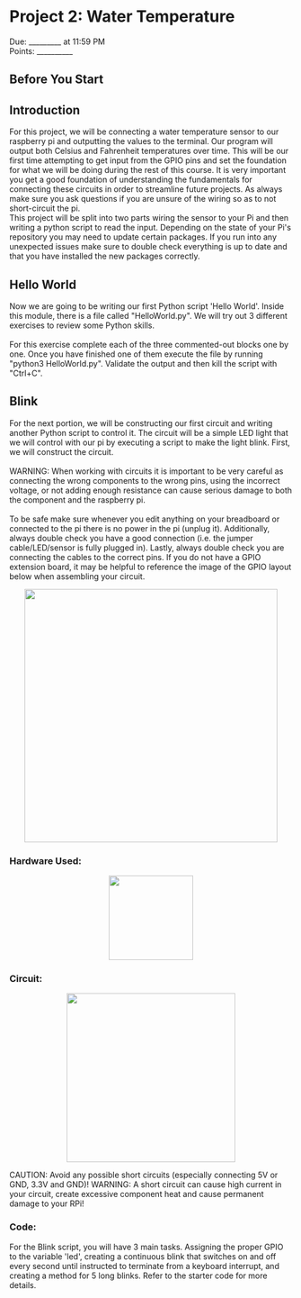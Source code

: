 

# Project 2: Water Temperature
Due: _________ at 11:59 PM <br>
Points: __________

## Before You Start

## Introduction
For this project, we will be connecting a water temperature sensor to our raspberry pi and outputting the values to the terminal. Our program will output both Celsius and Fahrenheit temperatures over time. This will be our first time attempting to get input from the GPIO pins and set the foundation for what we will be doing during the rest of this course. It is very important you get a good foundation of understanding the fundamentals for connecting these circuits in order to streamline future projects. As always make sure you ask questions if you are unsure of the wiring so as to not short-circuit the pi.
<br>
This project will be split into two parts wiring the sensor to your Pi and then writing a python script to read the input. Depending on the state of your Pi's repository you may need to update certain packages. If you run into any unexpected issues make sure to double check everything is up to date and that you have installed the new packages correctly.

##




## Hello World
Now we are going to be writing our first Python script 'Hello World'. Inside this module, there is a file called "HelloWorld.py". We will try out 3 different exercises to review some Python skills. <br><br>
For this exercise complete each of the three commented-out blocks one by one. Once you have finished one of them execute the file by running "python3 HelloWorld.py". Validate the output and then kill the script with "Ctrl+C". 


## Blink 
For the next portion, we will be constructing our first circuit and writing another Python script to control it. The circuit will be a simple LED light that we will control with our pi by executing a script to make the light blink. First, we will construct the circuit.
<br><br>
WARNING: When working with circuits it is important to be very careful as connecting the wrong components to the wrong pins, using the incorrect voltage, or not adding enough resistance can cause serious damage to both the component and the raspberry pi. <br><br>To be safe make sure whenever you edit anything on your breadboard or connected to the pi there is no power in the pi (unplug it). Additionally, always double check you have a good connection (i.e. the jumper cable/LED/sensor is fully plugged in). Lastly, always double check you are connecting the cables to the correct pins. If you do not have a GPIO extension board, it may be helpful to reference the image of the GPIO layout below when assembling your circuit.

<p align="center">
<img  width=auto height='450' src='https://github.com/brhn-4/INTAG-RasPi-Modules/assets/71796616/8635543b-0f53-431c-a52e-25c177d05dc4'>
</p>

### Hardware Used:

<p align="center">
<img  width=auto height='150' src='https://github.com/brhn-4/INTAG-RasPi-Modules/assets/71796616/b1541db1-75eb-4fbf-9f51-f680d108645e'>
</p>

### Circuit:

<p align="center">
<img  width=auto height='300' src='https://github.com/brhn-4/INTAG-RasPi-Modules/assets/71796616/70b3c702-657a-4742-aa4f-9378531059e1'>
</p>

CAUTION: Avoid any possible short circuits (especially connecting 5V or GND, 3.3V and GND)!
WARNING: A short circuit can cause high current in your circuit, create excessive component heat and cause
permanent damage to your RPi!


### Code:
For the Blink script, you will have 3 main tasks. Assigning the proper GPIO to the variable 'led', creating a continuous blink that switches on and off every second until instructed to terminate from a keyboard interrupt, and creating a method for 5 long blinks. Refer to the starter code for more details.

  















